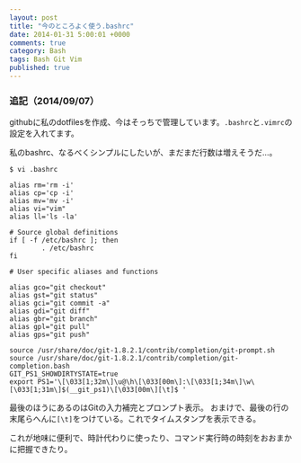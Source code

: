 ```yaml
---
layout: post
title: "今のところよく使う.bashrc"
date: 2014-01-31 5:00:01 +0000
comments: true
category: Bash
tags: Bash Git Vim
published: true
---
```


### 追記（2014/09/07）
githubに私のdotfilesを作成、今はそっちで管理しています。`.bashrc`と`.vimrc`の設定を入れてます。

私のbashrc、なるべくシンプルにしたいが、まだまだ行数は増えそうだ…。

```
$ vi .bashrc
```

```
alias rm='rm -i'
alias cp='cp -i'
alias mv='mv -i'
alias vi="vim"
alias ll='ls -la'

# Source global definitions
if [ -f /etc/bashrc ]; then
        . /etc/bashrc
fi

# User specific aliases and functions

alias gco="git checkout"
alias gst="git status"
alias gci="git commit -a"
alias gdi="git diff"
alias gbr="git branch"
alias gpl="git pull"
alias gps="git push"

source /usr/share/doc/git-1.8.2.1/contrib/completion/git-prompt.sh
source /usr/share/doc/git-1.8.2.1/contrib/completion/git-completion.bash
GIT_PS1_SHOWDIRTYSTATE=true
export PS1='\[\033[1;32m\]\u@\h\[\033[00m\]:\[\033[1;34m\]\w\[\033[1;31m\]$(__git_ps1)\[\033[00m\][\t]$ '
```

最後のほうにあるのはGitの入力補完とプロンプト表示。
おまけで、最後の行の末尾らへんに`[\t]`をつけている。これでタイムスタンプを表示できる。

これが地味に便利で、時計代わりに使ったり、コマンド実行時の時刻をおおまかに把握できたり。

